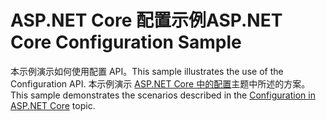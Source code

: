 # <a name="aspnet-core-configuration-sample"></a><span data-ttu-id="76e77-101">ASP.NET Core 配置示例</span><span class="sxs-lookup"><span data-stu-id="76e77-101">ASP.NET Core Configuration Sample</span></span>

<span data-ttu-id="76e77-102">本示例演示如何使用配置 API。</span><span class="sxs-lookup"><span data-stu-id="76e77-102">This sample illustrates the use of the Configuration API.</span></span> <span data-ttu-id="76e77-103">本示例演示 [ASP.NET Core 中的配置](https://docs.microsoft.com/aspnet/core/fundamentals/configuration)主题中所述的方案。</span><span class="sxs-lookup"><span data-stu-id="76e77-103">This sample demonstrates the scenarios described in the [Configuration in ASP.NET Core](https://docs.microsoft.com/aspnet/core/fundamentals/configuration) topic.</span></span>
